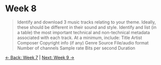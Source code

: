 # Week 8
> Identify and download 3 music tracks relating to your theme. Ideally, these should be different in their sound and style.
Identify and list (in a table) the most important technical and non-technical metadata associated with each track. At a minimum, include:
Title
Artist
Composer
Copyright info (if any)
Genre
Source
File/audio format
Number of channels
Sample rate
Bits per second
Duration

[← Back: Week 7](page7.md) | [Next: Week 9 →](page9.md)
